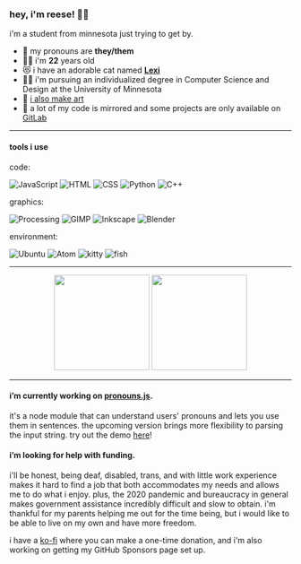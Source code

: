 ### hey, i'm reese! 🐑🌈

i'm a student from minnesota just trying to get by.

- 📛 my pronouns are **they/them**
- 🧓🏻 i'm **22** years old
- 😻 i have an adorable cat named **[Lexi](lexi.jpg)**
- 🧑‍🎓 i'm pursuing an individualized degree in Computer Science and Design at the University of Minnesota
- 🎨 [i also make art](https://tumblr.ovine.xyz)
- 🦊 a lot of my code is mirrored and some projects are only available on [GitLab](https://gitlab.com/katacarbix)

---

#### tools i use

code:

![JavaScript](https://img.shields.io/badge/-JavaScript-ff4d66?style=flat&logo=node.js&logoColor=white) ![HTML](https://img.shields.io/badge/-HTML-ff4db8?style=flat&logo=HTML5&logoColor=white) ![CSS](https://img.shields.io/badge/-CSS-ae54ff?style=flat&logo=CSS3&logoColor=white) ![Python](https://img.shields.io/badge/-Python-4eaff2?style=flat&logo=python&logoColor=white) ![C++](https://img.shields.io/badge/-C++-8abf49?style=flat&logo=C%2B%2B&logoColor=white)


graphics:

![Processing](https://img.shields.io/badge/-Processing-ff4d66?style=flat) ![GIMP](https://img.shields.io/badge/-GIMP-ff4db8?style=flat&logo=gimp&logoColor=white) ![Inkscape](https://img.shields.io/badge/-Inkscape-ae54ff?style=flat&logo=inkscape&logoColor=white) ![Blender](https://img.shields.io/badge/-Blender-4eaff2?style=flat&logo=blender&logoColor=white)


environment:

![Ubuntu](https://img.shields.io/badge/-Ubuntu-ff4d66?style=flat&logo=ubuntu&logoColor=white) ![Atom](https://img.shields.io/badge/-Atom-ff4db8?style=flat&logo=atom&logoColor=white) ![kitty](https://img.shields.io/badge/-kitty-ae54ff?style=flat) ![fish](https://img.shields.io/badge/-fish-4eaff2?style=flat)

---

<p align="center">
  <img height="170em" src="https://github-readme-stats.vercel.app/api?username=katacarbix&theme=dracula&show_icons=true&count_private=true&include_all_commits=true" />
  <img height="170em" src="https://github-readme-stats.vercel.app/api/top-langs/?username=katacarbix&theme=dracula&layout=compact&hide=css" />
</p>

---

#### i’m currently working on **[pronouns.js](/katacarbix/pronouns.js)**.
it's a node module that can understand users' pronouns and lets you use them in sentences. the upcoming version brings more flexibility to parsing the input string. try out the demo [here](https://katacarbix.github.io/pronouns.js/demo/index.html)!

#### i’m looking for help with funding.
i'll be honest, being deaf, disabled, trans, and with little work experience makes it hard to find a job that both accommodates my needs and allows me to do what i enjoy. plus, the 2020 pandemic and bureaucracy in general makes government assistance incredibly difficult and slow to obtain. i'm thankful for my parents helping me out for the time being, but i would like to be able to live on my own and have more freedom.

i have a [ko-fi](https://ko-fi.com/reeseovine) where you can make a one-time donation, and i'm also working on getting my GitHub Sponsors page set up.
